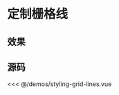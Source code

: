 # 定制栅格线

## 效果

<ClientOnly>
  <DemoStylingGridLines></DemoStylingGridLines>
</ClientOnly>

## 源码

<<< @/demos/styling-grid-lines.vue
